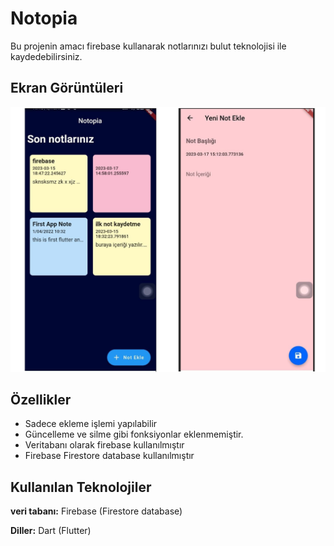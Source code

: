 
# Notopia 

Bu projenin amacı firebase kullanarak notlarınızı bulut teknolojisi ile kaydedebilirsiniz.


## Ekran Görüntüleri

![Uygulama Ekran Görüntüsü](https://github.com/mserif21/Notopia/blob/main/notopia/lib/screenshots/asd.png)

  
## Özellikler

- Sadece ekleme işlemi yapılabilir
- Güncelleme ve silme gibi fonksiyonlar eklenmemiştir.
- Veritabanı olarak firebase kullanılmıştır
- Firebase Firestore database kullanılmıştır

  
## Kullanılan Teknolojiler

**veri tabanı:** Firebase (Firestore database)

**Diller:** Dart (Flutter)

  
